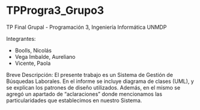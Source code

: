 # TPProgra3_Grupo3
TP Final Grupal - Programación 3, Ingeniería Informática UNMDP

Integrantes:

- Boolls, Nicolás
- Vega Imbalde, Aureliano
- Vicente, Paola

Breve Descripción: El presente trabajo es un Sistema de Gestión de Búsquedas Laborales. En el informe se incluye diagrama de clases (UML), y se explican los patrones de diseño utilizados. Además, en el mismo se agregó un apartado de “aclaraciones” donde mencionamos las particularidades que establecimos en nuestro Sistema.
